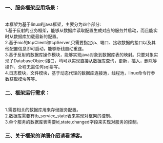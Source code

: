 <h3>一、服务框架应用场景：</h3><br>
    本框架为基于linux的java框架，主要分为四个部分:<br>
    1.基于反射的业务框架，能够从数据库读取配置生成对应的服务并启动，而且能实时从数据库加载最新的配置。<br>
    2.基于nio的tcpClient和tcpServer,只需要指定ip、端口、接收数据的接口以及其他配置信息即可启动，能够断线自动重连。<br>
    3.基于反射的数据库操作模块，能够实现java对象到数据库表的映射。只要对象实现了DatabaseObject接口，均可以实现直接从数据库查询，更新，插入，删除等操作，全程无需任何sql拼写。<br>
    4.日志模块，文件模块，基于动态代理的数据库连接池，线程池，linux命令行参数获取模块等等。<br>
<h3>二、框架运行需求：</h3><br>
    1.需要相关的数据库用来存储服务配置。<br>
    2.数据库需要有tb_service_state表来实现对框架的控制。<br>
    3.单个服务的数据库表需要id,state,changed字段来实现对服务的控制。<br>
<h3>三、关于框架的详细介绍请看<a href="http://blog.csdn.net/deginch/article/details/52876254">博客</a>。</h3><br>
